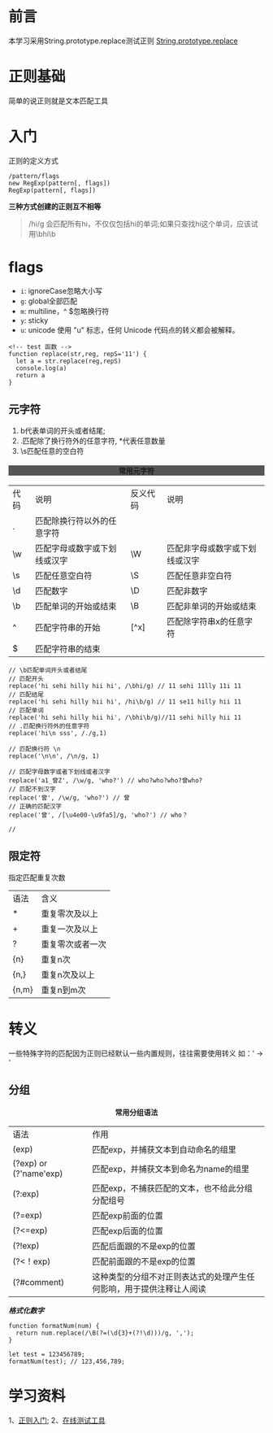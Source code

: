  # 前言
 本学习采用String.prototype.replace测试正则
 [String.prototype.replace](../string/replace/Readme.md)
 
 # 正则基础

 简单的说正则就是文本匹配工具

 # 入门
 正则的定义方式
 ```
/pattern/flags
new RegExp(pattern[, flags])
RegExp(pattern[, flags])

 ```
 **三种方式创建的正则互不相等**
 >/hi/g 会匹配所有hi，不仅仅包括hi的单词;如果只查找hi这个单词，应该试用\bhi\b

# flags
* `i`: ignoreCase忽略大小写 
* `g`: global全部匹配
* `m`: multiline，^ $忽略换行符
* `y`: sticky
* `u`: unicode 使用 "u" 标志，任何 Unicode 代码点的转义都会被解释。



```
<!-- test 函数 -->
function replace(str,reg, repS='11') {
  let a = str.replace(reg,repS)
  console.log(a)
  return a
}

```

## 元字符
 1. b代表单词的开头或者结尾;
 2. .匹配除了换行符外的任意字符, *代表任意数量
 3. \s匹配任意的空白符

 <table style="backgroud: #f6f4f0" >
  <h4 style="text-align:center;background:#555">常用元字符</h4>
  <tr>
    <td >代码</td>
    <td>说明</td>
    <td>反义代码</td>
    <td>说明</td>
  </tr>
  <tr>
    <td >.</td>
    <td>匹配除换行符以外的任意字符</td>
    <td ></td>
    <td></td>
  </tr>
  <tr>
    <td>\w</td>
    <td>匹配字母或数字或下划线或汉字</td>
    <td>\W</td>
    <td>匹配非字母或数字或下划线或汉字</td>
  </tr>
  <tr>
    <td>\s</td>
    <td>匹配任意空白符</td>
    <td>\S</td>
    <td>匹配任意非空白符</td>
  </tr>
  <tr>
    <td>\d</td>
    <td>匹配数字</td>
    <td>\D</td>
    <td>匹配非数字</td>
  </tr>
  <tr>
    <td>\b</td>
    <td>匹配单词的开始或结束</td>
    <td>\B</td>
    <td>匹配非单词的开始或结束</td>
  </tr>
  <tr>
    <td>^</td>
    <td>匹配字符串的开始</td>
    <td>[^x]</td>
    <td>匹配除字符串x的任意字符</td>
  </tr>
  <tr>
    <td>$</td>
    <td>匹配字符串的结束</td>
  </tr>
  
 </table>



 ```
// \b匹配单词开头或者结尾
// 匹配开头
replace('hi sehi hilly hii hi', /\bhi/g) // 11 sehi 11lly 11i 11
// 匹配结尾
replace('hi sehi hilly hii hi', /hi\b/g) // 11 se11 hilly hii 11
// 匹配单词
replace('hi sehi hilly hii hi', /\bhi\b/g)//11 sehi hilly hii 11
// .匹配换行符外的任意字符
replace('hi\n sss', /./g,1) 

// 匹配换行符 \n
replace('\n\n', /\n/g, 1)

// 匹配字母数字或者下划线或者汉字
replace('a1_曾Z', /\w/g, 'who?') // who?who?who?曾who?
// 匹配不到汉字
replace('曾', /\w/g, 'who?') // 曾
// 正确的匹配汉字
replace('曾', /[\u4e00-\u9fa5]/g, 'who?') // who？

// 

 ```

 ## 限定符
 指定匹配重复次数

 <table>
  <tr>
    <td>语法</td>
    <td>含义</td>
  </tr>
  <tr>
    <td>*</td>
    <td>重复零次及以上</td>
  </tr>
  <tr>
    <td>+</td>
    <td>重复一次及以上</td>
  </tr>
  <tr>
    <td>?</td>
    <td>重复零次或者一次</td>
  </tr>
  <tr>
    <td>{n}</td>
    <td>重复n次</td>
  </tr>
  <tr>
    <td>{n,}</td>
    <td>重复n次及以上</td>
  </tr>
   <tr>
    <td>{n,m}</td>
    <td>重复n到m次</td>
  </tr>

</table>

# 转义
一些特殊字符的匹配因为正则已经默认一些内置规则，往往需要使用转义
如：' -> \' 



## 分组
 <table style="backgroud: #e3e3e4" >
  <h4 style="text-align:center ">常用分组语法</h4>
  <tr>
    <td>语法</td>
    <td>作用</td>
  </tr>
  <tr>
    <td>(exp)</td>
    <td>匹配exp，并捕获文本到自动命名的组里</td>
  </tr>
  <tr>
    <td>(?<name>exp) or (?'name'exp)</td>
    <td>匹配exp，并捕获文本到命名为name的组里</td>
  </tr>
  <tr>
    <td>(?:exp)</td>
    <td>匹配exp，不捕获匹配的文本，也不给此分组分配组号</td>
  </tr>
  <tr>
    <td>(?=exp)</td>
    <td>匹配exp前面的位置</td>
  </tr>
  <tr>
    <td>(?<=exp)</td>
    <td>匹配exp后面的位置</td>
  </tr>
  <tr>
    <td>(?!exp)</td>
    <td>匹配后面跟的不是exp的位置</td>
  </tr>
  <tr>
    <td>(?<！exp)</td>
    <td>匹配前面跟的不是exp的位置</td>
  </tr>
  <tr>
    <td>(?#comment)</td>
    <td>这种类型的分组不对正则表达式的处理产生任何影响，用于提供注释让人阅读
</td>
  </tr>


 </table>
 

***格式化数字***

```
function formatNum(num) {
  return num.replace(/\B(?=(\d{3}+(?!\d)))/g, ',');
}

let test = 123456789;
formatNum(test); // 123,456,789;
```

# 学习资料
1、[正则入门](http://www.runoob.com/w3cnote/regular-expression-30-minutes-tutorial.html#alternative);
2、[在线测试工具](https://c.runoob.com/front-end/854)